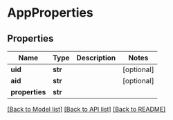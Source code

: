 # AppProperties

## Properties
Name | Type | Description | Notes
------------ | ------------- | ------------- | -------------
**uid** | **str** |  | [optional] 
**aid** | **str** |  | [optional] 
**properties** | **str** |  | 

[[Back to Model list]](../README.md#documentation-for-models) [[Back to API list]](../README.md#documentation-for-api-endpoints) [[Back to README]](../README.md)


